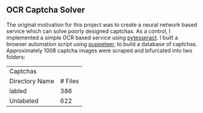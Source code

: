 ## OCR Captcha Solver

The original motivation for this project was to create a neural network based service which can solve poorly designed captchas.  As a control, I implemented a simple OCR based service using <a href="https://pypi.org/project/pytesseract/">pytesseract</a>.  I built a browser automation script using <a href="https://github.com/puppeteer/puppeteer">puppeteer</a>, to build a database of captchas.  Approximately 1008 captcha images were scraped and bifurcated into two folders:

<table>
<tbody>
  <tr><td colspan=2>Captchas</td></tr>
  <tr><td >Directory Name</td><td># Files</td></tr>
  <tr><td >labled</td><td>386</td></tr>
  <tr><td >Unlabeled</td><td>622</td></tr>
</tbody>
</table>
